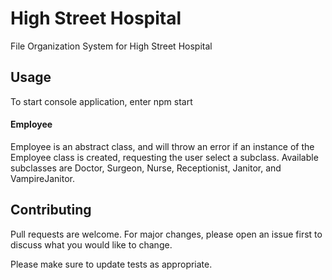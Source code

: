 # High Street Hospital

File Organization System for High Street Hospital

## Usage


To start console application, enter npm start

#### Employee

Employee is an abstract class, and will throw an error if an instance of the Employee class is created, requesting the user select a subclass. Available subclasses are Doctor, Surgeon, Nurse, Receptionist, Janitor, and VampireJanitor.

## Contributing
Pull requests are welcome. For major changes, please open an issue first to discuss what you would like to change.

Please make sure to update tests as appropriate.
